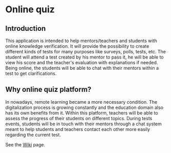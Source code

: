 # Online quiz

## Introduction
This application is intended to help mentors/teachers and students with online knowledge verification. It will provide the possibility to create different kinds of tests for many purposes like surveys, polls, tests, etc. The student will attend a test created by his mentor to pass it, he will be able to view his score and the teacher's evaluation with explanations if needed. Being online, the students will be able to chat with their mentors within a  test to get clarifications.

## Why online quiz platform?
In nowadays, remote learning became a more necessary condition. The digitalization process is growing constantly and the education domain also has its own benefits from it. Within this platform, teachers will be able to assess the progress of their students on different topics. During tests events, students will be in touch with their mentors through a chat system meant to help students and teachers contact each other more easily regarding the current test.

See the [Wiki](https://github.com/ionc07/online-quiz/wiki) page.